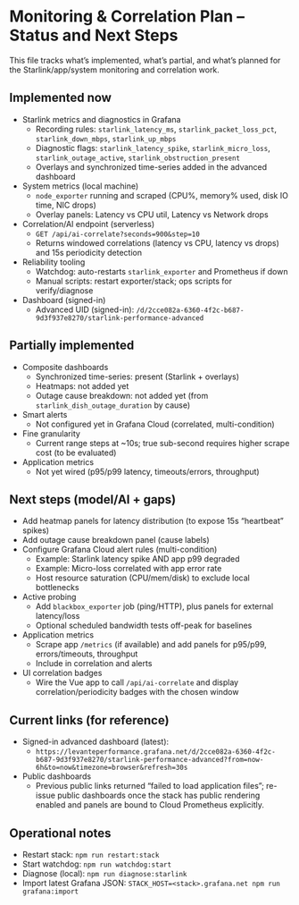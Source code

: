 # Monitoring & Correlation Plan – Status and Next Steps

This file tracks what’s implemented, what’s partial, and what’s planned for the Starlink/app/system monitoring and correlation work.

## Implemented now

- Starlink metrics and diagnostics in Grafana
  - Recording rules: `starlink_latency_ms`, `starlink_packet_loss_pct`, `starlink_down_mbps`, `starlink_up_mbps`
  - Diagnostic flags: `starlink_latency_spike`, `starlink_micro_loss`, `starlink_outage_active`, `starlink_obstruction_present`
  - Overlays and synchronized time-series added in the advanced dashboard
- System metrics (local machine)
  - `node_exporter` running and scraped (CPU%, memory% used, disk IO time, NIC drops)
  - Overlay panels: Latency vs CPU util, Latency vs Network drops
- Correlation/AI endpoint (serverless)
  - `GET /api/ai-correlate?seconds=900&step=10`
  - Returns windowed correlations (latency vs CPU, latency vs drops) and 15s periodicity detection
- Reliability tooling
  - Watchdog: auto-restarts `starlink_exporter` and Prometheus if down
  - Manual scripts: restart exporter/stack; ops scripts for verify/diagnose
- Dashboard (signed-in)
  - Advanced UID (signed-in): `/d/2cce082a-6360-4f2c-b687-9d3f937e8270/starlink-performance-advanced`

## Partially implemented

- Composite dashboards
  - Synchronized time-series: present (Starlink + overlays)
  - Heatmaps: not added yet
  - Outage cause breakdown: not added yet (from `starlink_dish_outage_duration` by cause)
- Smart alerts
  - Not configured yet in Grafana Cloud (correlated, multi-condition)
- Fine granularity
  - Current range steps at ~10s; true sub-second requires higher scrape cost (to be evaluated)
- Application metrics
  - Not yet wired (p95/p99 latency, timeouts/errors, throughput)

## Next steps (model/AI + gaps)

- Add heatmap panels for latency distribution (to expose 15s “heartbeat” spikes)
- Add outage cause breakdown panel (cause labels)
- Configure Grafana Cloud alert rules (multi-condition)
  - Example: Starlink latency spike AND app p99 degraded
  - Example: Micro-loss correlated with app error rate
  - Host resource saturation (CPU/mem/disk) to exclude local bottlenecks
- Active probing
  - Add `blackbox_exporter` job (ping/HTTP), plus panels for external latency/loss
  - Optional scheduled bandwidth tests off-peak for baselines
- Application metrics
  - Scrape app `/metrics` (if available) and add panels for p95/p99, errors/timeouts, throughput
  - Include in correlation and alerts
- UI correlation badges
  - Wire the Vue app to call `/api/ai-correlate` and display correlation/periodicity badges with the chosen window

## Current links (for reference)

- Signed-in advanced dashboard (latest):
  - `https://levanteperformance.grafana.net/d/2cce082a-6360-4f2c-b687-9d3f937e8270/starlink-performance-advanced?from=now-6h&to=now&timezone=browser&refresh=30s`
- Public dashboards
  - Previous public links returned “failed to load application files”; re-issue public dashboards once the stack has public rendering enabled and panels are bound to Cloud Prometheus explicitly.

## Operational notes

- Restart stack: `npm run restart:stack`
- Start watchdog: `npm run watchdog:start`
- Diagnose (local): `npm run diagnose:starlink`
- Import latest Grafana JSON: `STACK_HOST=<stack>.grafana.net npm run grafana:import`


